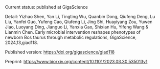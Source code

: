 Current status: 
published at GigaScience

Detail: 
Yizhao Shen, Yan Li, Tingting Wu, Quanbin Dong, Qiufeng Deng, Lu Liu, Yanfei Guo, Yufeng Cao, Qiufeng Li, Jing Shi, Huayiyang Zou, Yuwen Jiao, Luoyang Ding, Jianguo Li, Yanxia Gao, Shixian Hu, Yifeng Wang & Lianmin Chen. Early microbial intervention reshapes phenotypes of newborn Bos taurus through metabolic regulations, GigaScience, 2024,13,giad118.

Published version: 
https://doi.org/gigascience/giad118

Preprint: 
https://www.biorxiv.org/content/10.1101/2023.03.30.535013v1
